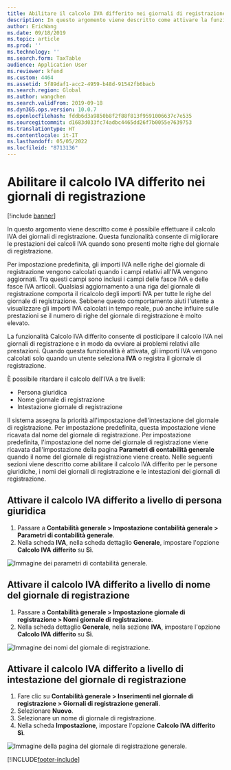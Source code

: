 ```yaml
---
title: Abilitare il calcolo IVA differito nei giornali di registrazione
description: In questo argomento viene descritto come attivare la funzionalità del calcolo IVA differito per migliorare le prestazioni di calcolo dell'IVA quando il numero delle righe del giornale di registrazione è molto elevato.
author: EricWang
ms.date: 09/18/2019
ms.topic: article
ms.prod: ''
ms.technology: ''
ms.search.form: TaxTable
audience: Application User
ms.reviewer: kfend
ms.custom: 4464
ms.assetid: 5f89daf1-acc2-4959-b48d-91542fb6bacb
ms.search.region: Global
ms.author: wangchen
ms.search.validFrom: 2019-09-18
ms.dyn365.ops.version: 10.0.7
ms.openlocfilehash: fddb6d3a9850b8f2f88f813f9591006637c7e535
ms.sourcegitcommit: d1683d033fc74adbc4465dd26f7b0055e7639753
ms.translationtype: HT
ms.contentlocale: it-IT
ms.lasthandoff: 05/05/2022
ms.locfileid: "8713136"
---
```

# <a name="enable-delayed-tax-calculation-on-journals"></a>Abilitare il calcolo IVA differito nei giornali di registrazione
[!include [banner](../includes/banner.md)]


In questo argomento viene descritto come è possibile effettuare il calcolo IVA dei giornali di registrazione. Questa funzionalità consente di migliorare le prestazioni dei calcoli IVA quando sono presenti molte righe del giornale di registrazione.

Per impostazione predefinita, gli importi IVA nelle righe del giornale di registrazione vengono calcolati quando i campi relativi all'IVA vengono aggiornati. Tra questi campi sono inclusi i campi delle fasce IVA e delle fasce IVA articoli. Qualsiasi aggiornamento a una riga del giornale di registrazione comporta il ricalcolo degli importi IVA per tutte le righe del giornale di registrazione. Sebbene questo comportamento aiuti l'utente a visualizzare gli importi IVA calcolati in tempo reale, può anche influire sulle prestazioni se il numero di righe del giornale di registrazione è molto elevato.

La funzionalità Calcolo IVA differito consente di posticipare il calcolo IVA nei giornali di registrazione e in modo da ovviare ai problemi relativi alle prestazioni. Quando questa funzionalità è attivata, gli importi IVA vengono calcolati solo quando un utente seleziona **IVA** o registra il giornale di registrazione.

È possibile ritardare il calcolo dell'IVA a tre livelli:

- Persona giuridica
- Nome giornale di registrazione
- Intestazione giornale di registrazione

Il sistema assegna la priorità all'impostazione dell'intestazione del giornale di registrazione. Per impostazione predefinita, questa impostazione viene ricavata dal nome del giornale di registrazione. Per impostazione predefinita, l'impostazione del nome del giornale di registrazione viene ricavata dall'impostazione della pagina **Parametri di contabilità generale** quando il nome del giornale di registrazione viene creato. Nelle seguenti sezioni viene descritto come abilitare il calcolo IVA differito per le persone giuridiche, i nomi dei giornali di registrazione e le intestazioni dei giornali di registrazione.

## <a name="turn-on-delayed-tax-calculation-at-the-legal-entity-level"></a>Attivare il calcolo IVA differito a livello di persona giuridica

1. Passare a **Contabilità generale \> Impostazione contabilità generale \> Parametri di contabilità generale**.
2. Nella scheda **IVA**, nella scheda dettaglio **Generale**, impostare l'opzione **Calcolo IVA differito** su **Sì**.

![Immagine dei parametri di contabilità generale.](media/delayed-tax-calculation-gl.png)

## <a name="turn-on-delayed-tax-calculation-at-the-journal-name-level"></a>Attivare il calcolo IVA differito a livello di nome del giornale di registrazione

1. Passare a **Contabilità generale \> Impostazione giornale di registrazione \> Nomi giornale di registrazione**.
2. Nella scheda dettaglio **Generale**, nella sezione **IVA**, impostare l'opzione **Calcolo IVA differito** su **Sì**.

![Immagine dei nomi del giornale di registrazione.](media/delayed-tax-calculation-journal-name.png)

## <a name="turn-on-delayed-tax-calculation-at-the-journal-header-level"></a>Attivare il calcolo IVA differito a livello di intestazione del giornale di registrazione

1. Fare clic su **Contabilità generale \> Inserimenti nel giornale di registrazione \> Giornali di registrazione generali**.
2. Selezionare **Nuovo**.
3. Selezionare un nome di giornale di registrazione.
4. Nella scheda **Impostazione**, impostare l'opzione **Calcolo IVA differito** **Sì**.

![Immagine della pagina del giornale di registrazione generale.](media/delayed-tax-calculation-journal-header.png)


[!INCLUDE[footer-include](../../includes/footer-banner.md)]
